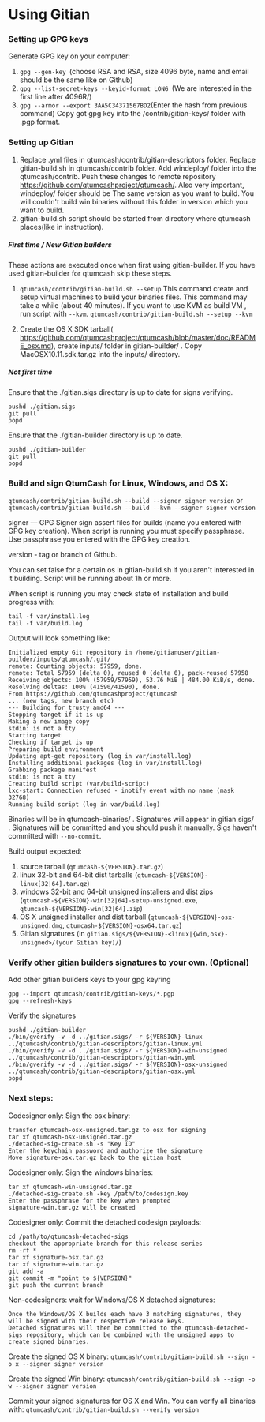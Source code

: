 Using Gitian
====================
### Setting up GPG keys
Generate GPG key on your computer:
1. ```gpg --gen-key ```(choose RSA and RSA, size 4096 byte, name and email should be the same like on Github)
2. ```gpg --list-secret-keys --keyid-format LONG ```(We are interested in the first line after 4096R/)
3. ```gpg --armor --export 3AA5C34371567BD2```(Enter the hash from previous command)
Copy got gpg key into the /contrib/gitian-keys/ folder with .pgp format.
### Setting up Gitian
1. Replace .yml files in qtumcash/contrib/gitian-descriptors folder. Replace gitian-build.sh in qtumcash/contrib folder. Add windeploy/ folder into the qtumcash/contrib. Push these changes to remote repository https://github.com/qtumcashproject/qtumcash/. Also very important, windeploy/ folder should be The same version as you want to build. You will couldn't build win binaries without this folder in version which you want to build.
2. gitian-build.sh script should be started from directory where qtumcash places(like in instruction).
##### First time / New Gitian builders
These actions are executed once when first using gitian-builder. If you have used gitian-builder for qtumcash skip these steps.
1. ```qtumcash/contrib/gitian-build.sh --setup``` This command create and setup virtual machines to build your binaries files. This command may take a while (about 40 minutes). If you want to use KVM as build VM , run script with ```--kvm```.
    ```qtumcash/contrib/gitian-build.sh --setup --kvm```

2. Create the OS X SDK tarball( https://github.com/qtumcashproject/qtumcash/blob/master/doc/README_osx.md), create inputs/ folder in gitian-builder/ . Copy MacOSX10.11.sdk.tar.gz into the inputs/ directory.
##### Not first time
Ensure that the ./gitian.sigs directory is up to date for signs verifying.

    pushd ./gitian.sigs
    git pull
    popd

Ensure that the ./gitian-builder directory is up to date.

    pushd ./gitian-builder
    git pull
    popd

### Build and sign QtumCash for Linux, Windows, and OS X:

  ```qtumcash/contrib/gitian-build.sh --build --signer signer version``` or 
  ```qtumcash/contrib/gitian-build.sh --build --kvm --signer signer version```

signer — GPG Signer sign assert files for builds (name you entered with GPG key creation). When script is running you must specify passphrase. Use passphrase you entered with the GPG key creation. 

version - tag or branch of Github.

You can set false for a certain os in gitian-build.sh if you aren't interested in it building.
Script will be running about 1h or more.

When script is running you may check state of installation and build progress with:

    tail -f var/install.log
    tail -f var/build.log
    
Output will look something like:
    
    Initialized empty Git repository in /home/gitianuser/gitian-builder/inputs/qtumcash/.git/
    remote: Counting objects: 57959, done.
    remote: Total 57959 (delta 0), reused 0 (delta 0), pack-reused 57958
    Receiving objects: 100% (57959/57959), 53.76 MiB | 484.00 KiB/s, done.
    Resolving deltas: 100% (41590/41590), done.
    From https://github.com/qtumcashproject/qtumcash
    ... (new tags, new branch etc)
    --- Building for trusty amd64 ---
    Stopping target if it is up
    Making a new image copy
    stdin: is not a tty
    Starting target
    Checking if target is up
    Preparing build environment
    Updating apt-get repository (log in var/install.log)
    Installing additional packages (log in var/install.log)
    Grabbing package manifest
    stdin: is not a tty
    Creating build script (var/build-script)
    lxc-start: Connection refused - inotify event with no name (mask 32768)
    Running build script (log in var/build.log)


Binaries will be in qtumcash-binaries/ . Signatures will appear in gitian.sigs/ . Signatures will be committed and you should push it manually. Sigs haven't committed with ```--no-commit```.

Build output expected:

  1. source tarball (`qtumcash-${VERSION}.tar.gz`)
  2. linux 32-bit and 64-bit dist tarballs (`qtumcash-${VERSION}-linux[32|64].tar.gz`)
  3. windows 32-bit and 64-bit unsigned installers and dist zips (`qtumcash-${VERSION}-win[32|64]-setup-unsigned.exe`, `qtumcash-${VERSION}-win[32|64].zip`)
  4. OS X unsigned installer and dist tarball (`qtumcash-${VERSION}-osx-unsigned.dmg`, `qtumcash-${VERSION}-osx64.tar.gz`)
  5. Gitian signatures (in `gitian.sigs/${VERSION}-<linux|{win,osx}-unsigned>/(your Gitian key)/`)

### Verify other gitian builders signatures to your own. (Optional)

Add other gitian builders keys to your gpg keyring

    gpg --import qtumcash/contrib/gitian-keys/*.pgp
    gpg --refresh-keys

Verify the signatures

    pushd ./gitian-builder
    ./bin/gverify -v -d ../gitian.sigs/ -r ${VERSION}-linux ../qtumcash/contrib/gitian-descriptors/gitian-linux.yml
    ./bin/gverify -v -d ../gitian.sigs/ -r ${VERSION}-win-unsigned ../qtumcash/contrib/gitian-descriptors/gitian-win.yml
    ./bin/gverify -v -d ../gitian.sigs/ -r ${VERSION}-osx-unsigned ../qtumcash/contrib/gitian-descriptors/gitian-osx.yml
    popd

### Next steps:

Codesigner only: Sign the osx binary:

    transfer qtumcash-osx-unsigned.tar.gz to osx for signing
    tar xf qtumcash-osx-unsigned.tar.gz
    ./detached-sig-create.sh -s "Key ID"
    Enter the keychain password and authorize the signature
    Move signature-osx.tar.gz back to the gitian host

Codesigner only: Sign the windows binaries:

    tar xf qtumcash-win-unsigned.tar.gz
    ./detached-sig-create.sh -key /path/to/codesign.key
    Enter the passphrase for the key when prompted
    signature-win.tar.gz will be created

Codesigner only: Commit the detached codesign payloads:

    cd /path/to/qtumcash-detached-sigs
    checkout the appropriate branch for this release series
    rm -rf *
    tar xf signature-osx.tar.gz
    tar xf signature-win.tar.gz
    git add -a
    git commit -m "point to ${VERSION}"
    git push the current branch

Non-codesigners: wait for Windows/OS X detached signatures:

    Once the Windows/OS X builds each have 3 matching signatures, they will be signed with their respective release keys.
    Detached signatures will then be committed to the qtumcash-detached-sigs repository, which can be combined with the unsigned apps to create signed binaries.

Create the signed OS X binary:
```qtumcash/contrib/gitian-build.sh --sign -o x --signer signer version```

Create the signed Win binary:
```qtumcash/contrib/gitian-build.sh --sign -o w --signer signer version```

Commit your signed signatures for OS X and Win.
You can verify all binaries with:
```qtumcash/contrib/gitian-build.sh --verify version```